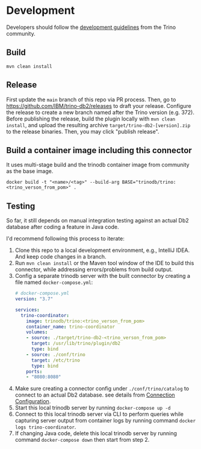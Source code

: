  # Development

 Developers should follow the [development guidelines](https://github.com/trinodb/trino/blob/81e9233eae31f2f3b425aa63a9daee8a00bc8344/DEVELOPMENT.md)
 from the Trino community.

## Build

    mvn clean install

## Release
First update the `main` branch of this repo via PR process. Then, go to https://github.com/IBM/trino-db2/releases to draft your release. Configure the release to create a new branch named after the Trino version (e.g. 372). Before publishing the release, build the plugin locally with `mvn clean install`, and upload the resulting archive `target/trino-db2-[version].zip` to the release binaries. Then, you may click "publish release".

## Build a container image including this connector

It uses multi-stage build and the trinodb container image from community as the
base image.

    docker build -t "<name>/<tag>" --build-arg BASE="trinodb/trino:<trino_verson_from_pom>" .

## Testing

So far, it still depends on manual integration testing against an actual Db2
database after coding a feature in Java code.

I'd recommend following this process to iterate:

1. Clone this repo to a local development environment, e.g., IntelliJ IDEA. And
keep code changes in a branch.
2. Run `mvn clean install` or the Maven tool window of the IDE to build this
connector, while addressing errors/problems from build output.
3. Config a separate trinodb server with the built connector by creating a file
named `docker-compose.yml`:
    ```YAML
    # docker-compose.yml
    version: "3.7"

    services:
      trino-coordinator:
        image: trinodb/trino:<trino_verson_from_pom>
        container_name: trino-coordinator
        volumes:
        - source: ./target/trino-db2-<trino_verson_from_pom>
          target: /usr/lib/trino/plugin/db2
          type: bind
        - source: ./conf/trino
          target: /etc/trino
          type: bind
        ports:
        - "8080:8080"
    ```
4. Make sure creating a connector config under `./conf/trino/catalog` to connect
to an actual Db2 database. see details from [Connection Configuration](README.md#connection-configuration).
5. Start this local trinodb server by running `docker-compose up -d`
6. Connect to this local trinodb server via CLI to perform queries while
capturing server output from container logs by running command `docker logs trino-coordinator`.
7. If changing Java code, delete this local trinodb server by running command
`docker-compose down` then start from step 2.
